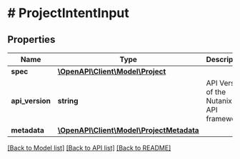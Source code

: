 # # ProjectIntentInput

## Properties

Name | Type | Description | Notes
------------ | ------------- | ------------- | -------------
**spec** | [**\OpenAPI\Client\Model\Project**](Project.md) |  |
**api_version** | **string** | API Version of the Nutanix v3 API framework. | [optional] [default to '3.1.0']
**metadata** | [**\OpenAPI\Client\Model\ProjectMetadata**](ProjectMetadata.md) |  |

[[Back to Model list]](../../README.md#models) [[Back to API list]](../../README.md#endpoints) [[Back to README]](../../README.md)
